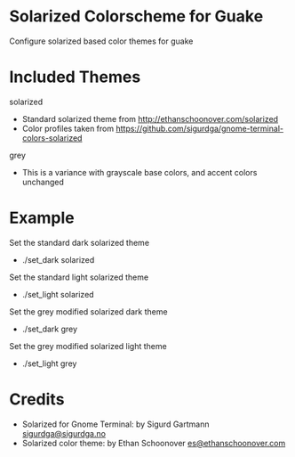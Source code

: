 Solarized Colorscheme for Guake
===============================

Configure solarized based color themes for guake

Included Themes
===============

solarized 

* Standard solarized theme from http://ethanschoonover.com/solarized
* Color profiles taken from https://github.com/sigurdga/gnome-terminal-colors-solarized

grey

* This is a variance with grayscale base colors, and accent colors unchanged

Example
=======

Set the standard dark solarized theme

* ./set_dark solarized

Set the standard light solarized theme

* ./set_light solarized

Set the grey modified solarized dark theme

* ./set_dark grey

Set the grey modified solarized light theme

* ./set_light grey

Credits
=======

* Solarized for Gnome Terminal: by Sigurd Gartmann <sigurdga@sigurdga.no>
* Solarized color theme: by Ethan Schoonover <es@ethanschoonover.com>

